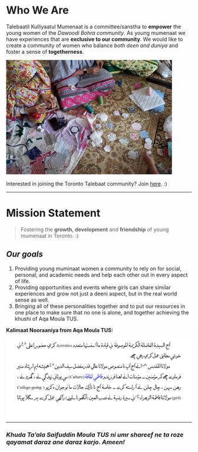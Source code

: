 # Who We Are

Talebaatil Kulliyaatul Mumenaat is a committee/sanstha to **empower** the young women of the _Dawoodi Bohra community_.  As young mumenaat we have experiences that are **exclusive to our community**. We would like to create a community of women who balance _both deen and duniya_ and foster a sense of **togetherness**.

<img src="keychainramadan.jpg" alt="community" style="width:450px;height:310px;border:10;">

Interested in joining the Toronto Talebaat community? Join <a href="https://docs.google.com/forms/d/e/1FAIpQLScPm7-Wl1pFJNAHuVkmqWu45tZK1kGvBGPGvBR0rJDJgnmfLg/viewform?usp=sf_link">here</a>. :) 

* * *


# Mission Statement 

> Fostering the **growth, development** and **friendship** of young mumenaat in Toronto. :) 

## _Our goals_

1.  Providing young muminaat women a community to rely on for social, personal, and academic needs and help each other out in every aspect of life.
2.  Providing opportunities and events where girls can share similar experiences and grow not just a deeni aspect, but in the real world sense as well.
3.  Bringing all of these personalities together and to put our resources in one place to make sure that no one is alone, and together achieving the khushi of Aqa Moula TUS. 

**Kalimaat Nooraaniya from Aqa Moula TUS:** 

![moula bayan](activities_culture.png)


* * *

### *Khuda Ta’ala Saifuddin Moula TUS ni umr shareef ne ta roze qayamat daraz ane daraz karjo. Ameen!*
